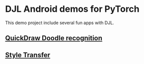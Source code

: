 # DJL Android demos for PyTorch

This demo project include several fun apps with DJL.

## [QuickDraw Doodle recognition](quickdraw_recognition/README.md)
## [Style Transfer](style_transfer_cyclegan/README.md)

